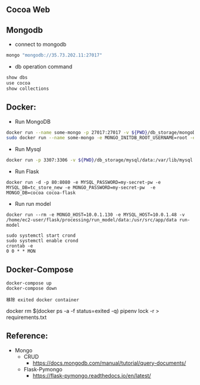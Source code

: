 ## Cocoa Web


## Mongodb
* connect to mongodb
```sh
mongo "mongodb://35.73.202.11:27017"
```
* db operation command
```sh
show dbs
use cocoa
show collections
```
## Docker:
* Run MongoDB
```sh
docker run --name some-mongo -p 27017:27017 -v ${PWD}/db_storage/mongoDB/data:/data/db -d mongo
sudo docker run --name some-mongo -e MONGO_INITDB_ROOT_USERNAME=root -e MONGO_INITDB_ROOT_PASSWORD=my-secret-pw -p 27017:27017 -v ${PWD}/db_storage/mongoDB/data:/data/db -d mongo

```
* Run Mysql
```sh
docker run -p 3307:3306 -v ${PWD}/db_storage/mysql/data:/var/lib/mysql --name some-mysql -e MYSQL_ROOT_PASSWORD=my-secret-pw -d init-mysql
```

* Run Flask
```shell
docker run -d -p 80:8080 -e MYSQL_PASSWORD=my-secret-pw -e MYSQL_DB=tc_store_new -e MONGO_PASSWORD=my-secret-pw  -e MONGO_DB=cocoa cocoa-flask

```

* Run run model
```shell
docker run --rm -e MONGO_HOST=10.0.1.130 -e MYSQL_HOST=10.0.1.48 -v /home/ec2-user/flask/processing/run_model/data:/usr/src/app/data run-model
```
```shell
sudo systemctl start crond
sudo systemctl enable crond
crontab -e
0 0 * * MON
```
## Docker-Compose
```
docker-compose up
docker-compose down
```
```
移除 exited docker container
```
docker rm $(docker ps -a -f status=exited -q)
pipenv lock -r > requirements.txt

## Reference:
* Mongo
  * CRUD
    * https://docs.mongodb.com/manual/tutorial/query-documents/
  * Flask-Pymongo
    * https://flask-pymongo.readthedocs.io/en/latest/